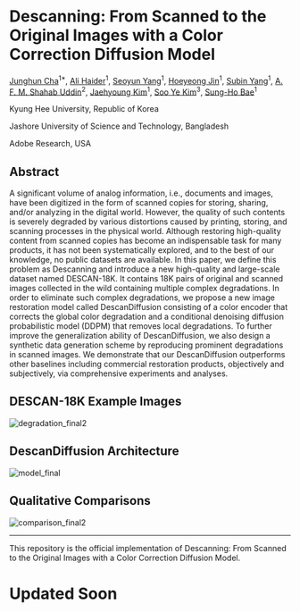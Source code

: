 # Descanning: From Scanned to the Original Images with a Color Correction Diffusion Model

[Junghun Cha](https://github.com/jhcha08)<sup>1*</sup>, [Ali Haider](https://scholar.google.co.kr/citations?user=EULut5oAAAAJ&hl=ko)<sup>1</sup>, [Seoyun Yang](https://scholar.google.co.kr/citations?user=EULut5oAAAAJ&hl=ko)<sup>1</sup>, [Hoeyeong Jin](https://scholar.google.co.kr/citations?user=EULut5oAAAAJ&hl=ko)<sup>1</sup>, [Subin Yang](https://scholar.google.com/citations?user=Ckkj9gQAAAAJ&hl=en)<sup>1</sup>, [A. F. M. Shahab Uddin](https://scholar.google.com/citations?user=Ckkj9gQAAAAJ&hl=en)<sup>2</sup>, [Jaehyoung Kim](https://github.com/crux153)<sup>1</sup>, [Soo Ye Kim](https://sites.google.com/view/sooyekim)<sup>3</sup>, [Sung-Ho Bae](https://scholar.google.co.kr/citations?user=EULut5oAAAAJ&hl=ko)<sup>1</sup>

Kyung Hee University, Republic of Korea

Jashore University of Science and Technology, Bangladesh

Adobe Research, USA

## Abstract

A significant volume of analog information, i.e., documents and images, have been digitized in the form of scanned copies for storing, sharing, and/or analyzing in the digital world. However, the quality of such contents is severely degraded by various distortions caused by printing, storing, and scanning processes in the physical world. Although restoring high-quality content from scanned copies has become an indispensable task for many products, it has not been systematically explored, and to the best of our knowledge, no public datasets are available. In this paper, we define this problem as Descanning and introduce a new high-quality and large-scale dataset named DESCAN-18K. It contains 18K pairs of original and scanned images collected in the wild containing multiple complex degradations. In order to eliminate such complex degradations, we propose a new image restoration model called DescanDiffusion consisting of a color encoder that corrects the global color degradation and a conditional denoising diffusion probabilistic model (DDPM) that removes local degradations. To further improve the generalization ability of DescanDiffusion, we also design a synthetic data generation scheme by reproducing prominent degradations in scanned images. We demonstrate that our DescanDiffusion outperforms other baselines including commercial restoration products, objectively and subjectively, via comprehensive experiments and analyses.

## DESCAN-18K Example Images

![degradation_final2](https://github.com/jhcha08/Descanning/assets/55647934/1fb77feb-8b8e-4457-b98f-ca5a53e9b79c)

## DescanDiffusion Architecture

![model_final](https://github.com/jhcha08/Descanning/assets/55647934/553407bc-75a4-482d-a800-105cbe7d567e)

## Qualitative Comparisons

![comparison_final2](https://github.com/jhcha08/Descanning/assets/55647934/7cebc99c-1417-479c-a858-2199905ed631)

---

This repository is the official implementation of Descanning: From Scanned to the Original Images with a Color Correction Diffusion Model.

# Updated Soon

